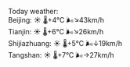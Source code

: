 Today weather:  
Beijing: ☀️ 🌡️+4°C 🌬️↘43km/h  
Tianjin: ☀️ 🌡️+6°C 🌬️↘26km/h  
Shijiazhuang: ☀️ 🌡️+5°C 🌬️↓19km/h  
Tangshan: ☀️ 🌡️+7°C 🌬️→27km/h  
